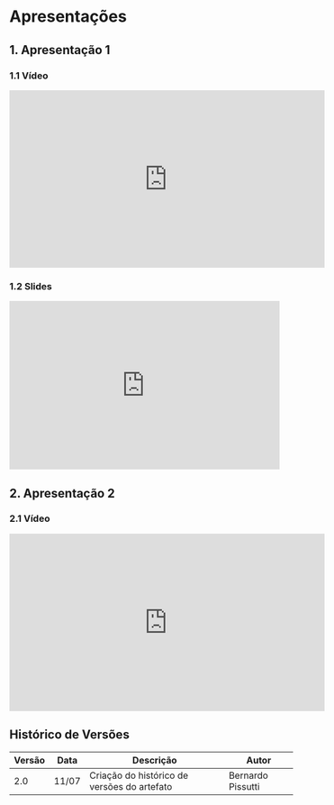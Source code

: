 # Apresentações

## 1. Apresentação 1

### 1.1 Vídeo

<iframe width="560" height="315" src="https://www.youtube.com/embed/kQOjxLq-SfE" title="YouTube video player" frameborder="0" allow="accelerometer; autoplay; clipboard-write; encrypted-media; gyroscope; picture-in-picture" allowfullscreen></iframe>

### 1.2 Slides

<iframe src="https://docs.google.com/presentation/d/e/2PACX-1vSlfqGE0JRhItlgMUzfNQQpOxw4e3KG4YQNpt5dFZjR4qIK7wlmRxWt79wP5Is1Xjr9GbUitu6l1bFJ/embed?start=false&loop=false&delayms=3000" frameborder="0" width="480" height="299" allowfullscreen="true" mozallowfullscreen="true" webkitallowfullscreen="true"></iframe>

## 2. Apresentação 2

### 2.1 Vídeo

<iframe width="560" height="315" src="https://www.youtube.com/embed/BCFY3L6ppLQ?start=3" title="YouTube video player" frameborder="0" allow="accelerometer; autoplay; clipboard-write; encrypted-media; gyroscope; picture-in-picture" allowfullscreen></iframe>

## Histórico de Versões
| Versão | Data  | Descrição                                   | Autor             |
|--------|-------|---------------------------------------------|-------------------|
| 2.0    | 11/07 | Criação do histórico de versões do artefato | Bernardo Pissutti |